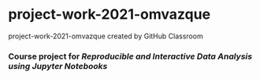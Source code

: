 # project-work-2021-omvazque
project-work-2021-omvazque created by GitHub Classroom

### Course project for *Reproducible and Interactive Data Analysis using Jupyter Notebooks*
